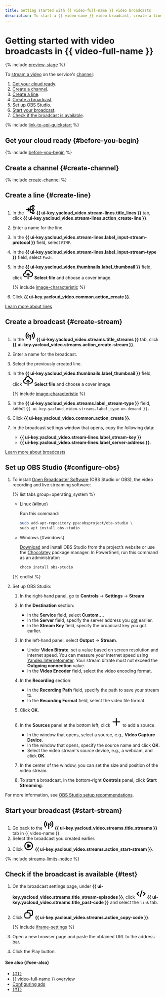 ```yaml
---
title: Getting started with {{ video-full-name }} video broadcasts
description: To start a {{ video-name }} video broadcast, create a line and configure OBS.
---
```


# Getting started with video broadcasts in {{ video-full-name }}

{% include [preview-stage](../_includes/video/preview-stage.md) %}

To [stream a video](./concepts/index.md#streams) on the service's [channel](./concepts/index.md#channels):
1. [Get your cloud ready](#before-you-begin).
1. [Create a channel](#create-channel).
1. [Create a line](#create-line).
1. [Create a broadcast](#create-stream).
1. [Set up OBS Studio](#configure-obs).
1. [Start your broadcast](#start-stream).
1. [Check if the broadcast is available](#test).

{% include [link-to-api-quickstart](../_includes/video/link-to-api-quickstart.md) %}

## Get your cloud ready {#before-you-begin}

{% include [before-you-begin](../_includes/video/before-you-begin.md) %}

## Create a channel {#create-channel}

{% include [create-channel](../_includes/video/create-channel.md) %}

## Create a line {#create-line}

1. In the ![lines](../_assets/console-icons/branches-right-arrow-right.svg) **{{ ui-key.yacloud_video.stream-lines.title_lines }}** tab, click **{{ ui-key.yacloud_video.stream-lines.action_create-line }}**.
1. Enter a name for the line.
1. In the **{{ ui-key.yacloud_video.stream-lines.label_input-stream-protocol }}** field, select `RTMP`.
1. In the **{{ ui-key.yacloud_video.stream-lines.label_input-stream-type }}** field, select `Push`.
1. In the **{{ ui-key.yacloud_video.thumbnails.label_thumbnail }}** field, click ![upload](../_assets/console-icons/cloud-arrow-up-in.svg) **Select file** and choose a cover image.

    {% include [image-characteristic](../_includes/video/image-characteristic.md) %}

1. Click **{{ ui-key.yacloud_video.common.action_create }}**.

[Learn more about lines](./concepts/index.md#lines)

## Create a broadcast {#create-stream}

1. In the ![streams](../_assets/console-icons/antenna-signal.svg) **{{ ui-key.yacloud_video.streams.title_streams }}** tab, click **{{ ui-key.yacloud_video.streams.action_create-stream }}**.
1. Enter a name for the broadcast.
1. Select the previously created line.
1. In the **{{ ui-key.yacloud_video.thumbnails.label_thumbnail }}** field, click ![upload](../_assets/console-icons/cloud-arrow-up-in.svg) **Select file** and choose a cover image.

    {% include [image-characteristic](../_includes/video/image-characteristic.md) %}

1. In the **{{ ui-key.yacloud_video.streams.label_stream-type }}** field, select `{{ ui-key.yacloud_video.streams.label_type-on-demand }}`.
1. Click **{{ ui-key.yacloud_video.common.action_create }}**.
1. In the broadcast settings window that opens, copy the following data:
    * **{{ ui-key.yacloud_video.stream-lines.label_stream-key }}**
    * **{{ ui-key.yacloud_video.stream-lines.label_server-address }}**.

[Learn more about broadcasts](./concepts/index.md#streams)

## Set up OBS Studio {#configure-obs}

1. To install [Open Broadcaster Software](https://en.wikipedia.org/wiki/OBS_Studio) (OBS Studio or OBS), the video recording and live streaming software:

    {% list tabs group=operating_system %}
    
    - Linux {#linux}
    
      Run this command:
    
      ```bash
      sudo add-apt-repository ppa:obsproject/obs-studio \
      sudo apt install obs-studio
      ```
    
    - Windows {#windows}
    
      [Download](https://obsproject.com/download) and install OBS Studio from the project’s website or use the [Chocolatey](https://chocolatey.org/install) package manager. In PowerShell, run this command as an administrator:
    
      ```powershell
      choco install obs-studio
      ```
    
    {% endlist %}

1. Set up OBS Studio:

    1. In the right-hand panel, go to **Controls** → **Settings** → **Stream**.
    1. In the **Destination** section:

       * In the **Service** field, select **Custom...**.
       * In the **Server** field, specify the server address you [got](#create-stream) earlier.
       * In the **Stream Key** field, specify the broadcast key you got earlier.
    
    1. In the left-hand panel, select **Output** → **Stream**.
    
       * Under **Video Bitrate**, set a value based on screen resolution and internet speed. You can measure your internet speed using [Yandex.Internetometer](https://yandex.ru/internet). Your stream bitrate must not exceed the **Outgoing connection** value.
       * In the **Video Encoder** field, select the video encoding format.
    
    1. In the **Recording** section:
    
       * In the **Recording Path** field, specify the path to save your stream to.
       * In the **Recording Format** field, select the video file format.
    
    1. Click **OK**.
    1. In the **Sources** panel at the bottom left, click ![plus-sign](../_assets/console-icons/plus.svg) to add a source.
    
       * In the window that opens, select a source, e.g., **Video Capture Device**.
       * In the window that opens, specify the source name and click **OK**.
       * Select the video stream's source device, e.g., a webcam, and click **OK**.
    
    1. In the center of the window, you can set the size and position of the video stream.
    1. To start a broadcast, in the bottom-right **Controls** panel, click **Start Streaming**.

For more information, see [OBS Studio setup recommendations](operations/streams/obs-config-help.md).

## Start your broadcast {#start-stream}

1. Go back to the ![streams](../_assets/console-icons/antenna-signal.svg) **{{ ui-key.yacloud_video.streams.title_streams }}** tab in {{ video-name }}.
1. Select the broadcast you created earlier.
1. Click ![video](../_assets/console-icons/circle-play.svg) **{{ ui-key.yacloud_video.streams.action_start-stream }}**.

{% include [streams-limits-notice](../_includes/video/streams-limits-notice.md) %}

## Check if the broadcast is available {#test}

1. On the broadcast settings page, under **{{ ui-key.yacloud_video.streams.title_stream-episodes }}**, click ![code](../_assets/console-icons/code.svg) **{{ ui-key.yacloud_video.streams.title_past-code }}** and select the `link` tab.
1. Click ![copy](../_assets/console-icons/copy.svg) **{{ ui-key.yacloud_video.streams.action_copy-code }}**.

    {% include [iframe-settings](../_includes/video/iframe-settings.md) %}

1. Open a new browser page and paste the obtained URL to the address bar.
1. Click the Play button.

#### See also {#see-also}

* [{#T}](hosting.md)
* [{{ video-full-name }} overview](./concepts/index.md)
* [Configuring ads](operations/channels/settings.md#ad-settings)
* [{#T}](troubleshooting.md)
